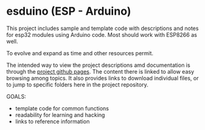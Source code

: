 # esduino (ESP - Arduino)

This project includes sample and template code with descriptions and notes for esp32 modules using Arduino code. Most should work with ESP8266 as well.

To evolve and expand as time and other resources permit.

The intended way to view the project descriptions amd documentation is through the [project github pages](https://mmerlin.github.io/esduino/). The content there is linked to allow easy browsing among topics. It also provides links to download individual files, or to jump to specific folders here in the project repository.

GOALS:

* template code for common functions
* readability for learning and hacking
* links to reference information
